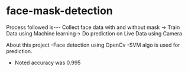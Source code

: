 # face-mask-detection

Process followed is---
Collect face data with and without mask -> Train Data using Machine learning-> Do prediction on Live Data using Camera

About this project
-Face detection using OpenCv
-SVM algo is used for prediction.
- Noted accuracy was 0.995
